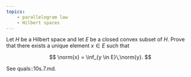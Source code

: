 ```yaml
---
topics:
    - parallelogram law
    - Hilbert spaces
---
```


<problem>

Let $H$ be a Hilbert space and let $E$ be a closed convex subset of $H$. Prove that there exists a unique element $x \in E$ such that

$$
\norm{x} = \inf_{y \in E}\,\norm{y}.
$$

</problem>

<solution>

See quals::10s.7.md.

</solution>

